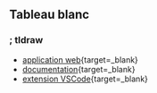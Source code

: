## Tableau blanc
### ; tldraw
- [application web](https://www.tldraw.com/){target=_blank}
- [documentation](https://tldraw.dev/introduction){target=_blank}
- [extension VSCode](https://marketplace.visualstudio.com/items?itemName=tldraw-org.tldraw-vscode){target=_blank}